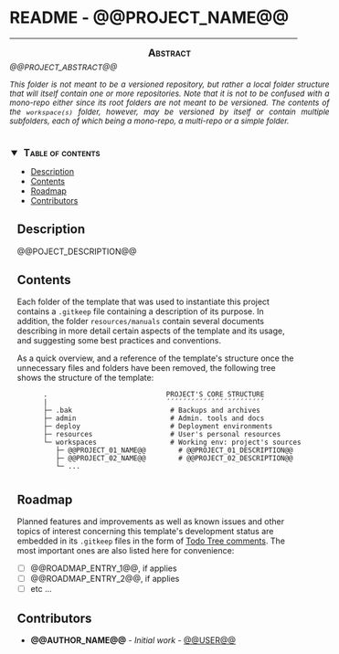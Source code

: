 # README - @@PROJECT_NAME@@

---

<div style="
    font-size: normal;
    margin: 0 auto 5ex auto;
    width: 40em;"
>
<div style="font-size: 95%; text-align: justify;">
<div style="
  font-size:135%;
  text-align: center;
  font-weight: bold;
  margin: 0 0 .75ex 0;
  font-variant: small-caps;"
>Abstract</div>
<div style="text-align: justify; font-style: italic">
@@PROJECT_ABSTRACT@@

This folder is not meant to be a versioned repository, but rather a local folder structure that will
itself contain one or more repositories. Note that it is not to be confused with a mono-repo either
since its root folders are not meant to be versioned. The contents of the `workspace(s)` folder,
however, *may* be versioned by itself or contain multiple subfolders, each of which being a
mono-repo, a multi-repo or a simple folder.
</div></div></div>
<div style="
   width: 100%;
   text-align: center;
    margin-bottom: 5ex;"
>

</div>

<!-- @import "[TOC]" {cmd="toc" depthFrom=2 depthTo=6 orderedList=false} -->
<details open style="margin: 14pt 0pt 24pt 10pt">
<summary style="margin-left: -8pt; font-weight: bold; font-size: larger; font-variant: small-caps">
<span style="margin-left: 3pt">Table of contents<span></summary>

<!-- code_chunk_output -->

- [Description](#description)
- [Contents](#contents)
- [Roadmap](#roadmap)
- [Contributors](#contributors)

<!-- /code_chunk_output -->

</detail>

## Description

@@POJECT_DESCRIPTION@@

## Contents

Each folder of the template that was used to instantiate this project contains a `.gitkeep` file
containing a description of its purpose. In addition, the folder `resources/manuals` contain several
documents describing in more detail certain aspects of the template and its usage, and suggesting
some best practices and conventions.

As a quick overview, and a reference of the template's structure once the unnecessary files and
folders have been removed, the following tree shows the structure of the template:

<div style="min-width: 45em; font-size: normal; margin: 0 10% 5ex 5%;">

``` tree
   .                             PROJECT'S CORE STRUCTURE
   |                             ´´´´´´´´´´´´´´´´´´´´´´´´
   ├─ .bak                        # Backups and archives
   ├─ admin                       # Admin. tools and docs
   ├─ deploy                      # Deployment environments
   ├─ resources                   # User's personal resources
   └─ workspaces                  # Working env: project's sources
      ├─ @@PROJECT_01_NAME@@        # @@PROJECT_01_DESCRIPTION@@
      ├─ @@PROJECT_02_NAME@@        # @@PROJECT_02_DESCRIPTION@@
      └─ ...
```

</div>

## Roadmap

Planned features and improvements as well as known issues and other topics of interest concerning
this template's development status are embedded in its `.gitkeep` files in the form of
[Todo Tree comments](https://marketplace.visualstudio.com/items?itemName=Gruntfuggly.todo-tree). The most important ones are also listed here for convenience:

- [ ]  @@ROADMAP_ENTRY_1@@, if applies
- [ ]  @@ROADMAP_ENTRY_2@@, if applies
- [ ]  etc ...

## Contributors

- **@@AUTHOR_NAME@@** - *Initial work* - [@@USER@@](https://github.com/@@USER@@)

<!-- EDIT Make sure that all @@TO-BE-REPLACED@@  were either replaced or deleted with their associated contents. Delete this comment only once this is done! [template]  -->
